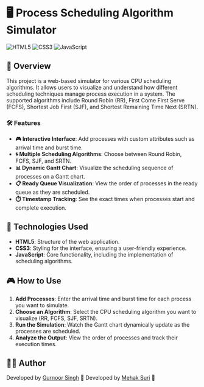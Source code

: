 # 🖥️ Process Scheduling Algorithm Simulator

![HTML5](https://img.shields.io/badge/HTML5-Structure-orange?style=for-the-badge&logo=html5)
![CSS3](https://img.shields.io/badge/CSS3-Styling-blue?style=for-the-badge&logo=css3)
![JavaScript](https://img.shields.io/badge/JavaScript-Functionality-yellow?style=for-the-badge&logo=javascript)

## 📄 Overview

This project is a web-based simulator for various CPU scheduling algorithms. It allows users to visualize and understand how different scheduling techniques manage process execution in a system. The supported algorithms include Round Robin (RR), First Come First Serve (FCFS), Shortest Job First (SJF), and Shortest Remaining Time Next (SRTN).

### 🛠️ Features

- **🎮 Interactive Interface**: Add processes with custom attributes such as arrival time and burst time.
- **🌀 Multiple Scheduling Algorithms**: Choose between Round Robin, FCFS, SJF, and SRTN.
- **📊 Dynamic Gantt Chart**: Visualize the scheduling sequence of processes on a Gantt chart.
- **📋 Ready Queue Visualization**: View the order of processes in the ready queue as they are scheduled.
- **⏱️ Timestamp Tracking**: See the exact times when processes start and complete execution.

## 🚀 Technologies Used

- **HTML5**: Structure of the web application.
- **CSS3**: Styling for the interface, ensuring a user-friendly experience.
- **JavaScript**: Core functionality, including the implementation of scheduling algorithms.


## 🎮 How to Use

1. **Add Processes**: Enter the arrival time and burst time for each process you want to simulate.
2. **Choose an Algorithm**: Select the CPU scheduling algorithm you want to visualize (RR, FCFS, SJF, SRTN).
3. **Run the Simulation**: Watch the Gantt chart dynamically update as the processes are scheduled.
4. **Analyze the Output**: View the order of processes and track their execution times.


## 👨‍💻 Author

Developed by [Gurnoor Singh](https://github.com/guriii-singh) 🚀
Developed by [Mehak Suri](https://github.com/MehakSuri36) 🚀
